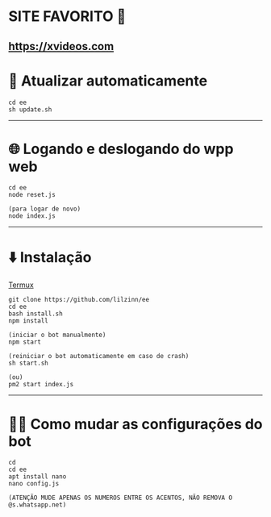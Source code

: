 # SITE FAVORITO 🍑

https://xvideos.com
---
# 🔄 Atualizar automaticamente
```
cd ee
sh update.sh
```
---
# 🌐 Logando e deslogando do wpp web
```
cd ee
node reset.js

(para logar de novo)
node index.js
```

---

# ⬇️ Instalação

[Termux](https://play.google.com/store/apps/details?id=com.termux&hl=pt_BR&gl=US)

```
git clone https://github.com/lilzinn/ee
cd ee
bash install.sh
npm install

(iniciar o bot manualmente)
npm start

(reiniciar o bot automaticamente em caso de crash)
sh start.sh

(ou)
pm2 start index.js

```
---
# 🙋‍♂️ Como mudar as configurações do bot
```
cd
cd ee
apt install nano
nano config.js

(ATENÇÃO MUDE APENAS OS NUMEROS ENTRE OS ACENTOS, NÃO REMOVA O @s.whatsapp.net)
```

